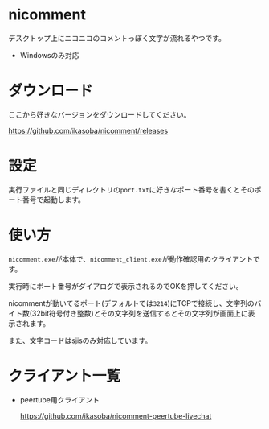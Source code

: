# nicomment

デスクトップ上にニコニコのコメントっぽく文字が流れるやつです。

- Windowsのみ対応

# ダウンロード

ここから好きなバージョンをダウンロードしてください。

https://github.com/ikasoba/nicomment/releases

# 設定

実行ファイルと同じディレクトリの`port.txt`に好きなポート番号を書くとそのポート番号で起動します。

# 使い方

`nicomment.exe`が本体で、`nicomment_client.exe`が動作確認用のクライアントです。

実行時にポート番号がダイアログで表示されるのでOKを押してください。

nicommentが動いてるポート(デフォルトでは`3214`)にTCPで接続し、文字列のバイト数(32bit符号付き整数)とその文字列を送信するとその文字列が画面上に表示されます。

また、文字コードはsjisのみ対応しています。

# クライアント一覧

- peertube用クライアント

  https://github.com/ikasoba/nicomment-peertube-livechat
